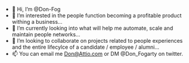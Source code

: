 - 👋 Hi, I’m @Don-Fog
- 👀 I’m interested in the people function becoming a profitable product withing a business...
- 🌱 I’m currently looking into what will help me automate, scale and maintain people networks...
- 💞️ I’m looking to collaborate on projects related to people experiences and the entire lifecylce of a candidate / employee / alumni...
- 📫 You can email me Don@Attio.com or DM @Don_Fogarty on twitter.

<!---
Don-Fog/Don-Fog is a ✨ special ✨ repository because its `README.md` (this file) appears on your GitHub profile.
You can click the Preview link to take a look at your changes.
--->
